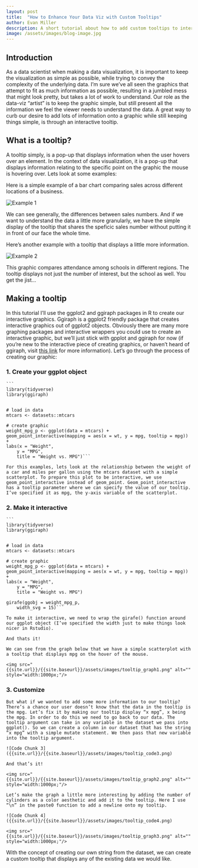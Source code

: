```yaml
---
layout: post
title:  "How to Enhance Your Data Viz with Custom Tooltips"
author: Evan Miller
description: A short tutorial about how to add custom tooltips to interactive graphics in R.
image: /assets/images/blog-image.jpg
---
```


## Introduction
As a data scientist when making a data visualization, it is important to keep the visualization as simple as possible, while trying to convey the complexity of the underlying data. I’m sure we’ve all seen the graphics that attempt to fit as much information as possible, resulting in a jumbled mess that might look pretty, but takes a lot of work to understand. Our role as the data-viz “artist” is to keep the graphic simple, but still present all the information we feel the viewer needs to understand the data. A great way to curb our desire to add lots of information onto a graphic while still keeping things simple, is through an interactive tooltip. 

## What is a tooltip?
A tooltip simply, is a pop-up that displays information when the user hovers over an element. In the context of data visualization, it is a pop-up that displays information relating to the specific point on the graphic the mouse is hovering over. Lets look at some examples:


Here is a simple example of a bar chart comparing sales across different locations of a business.

![Example 1]({{site.url}}/{{site.baseurl}}/assets/images/tooltip_ex2.png)

 We can see generally, the differences between sales numbers. And if we want to understand the data a little more granularly, we have the simple display of the tooltip that shares the speficic sales number without putting it in front of our face the whole time.

Here’s another example with a tooltip that displays a little more information. 

![Example 2]({{site.url}}/{{site.baseurl}}/assets/images/tooltip_ex1.png)

This graphic compares attendance among schools in different regions. The tooltip displays not just the number of interest, but the school as well. You get the jist…


## Making a tooltip

In this tutorial I’ll use the ggplot2 and ggiraph packages in R to create our interactive graphics. Ggiraph is a ggplot2 friendly package that creates interactive graphics out of ggplot2 objects. Obviously there are many more graphing packages and interactive wrappers you could use to create an interactive graphic, but we’ll just stick with gpplot and ggiraph for now (if you’re new to the interactive piece of creating graphics, or haven’t heard of ggiraph, visit [this link](https://www.ardata.fr/ggiraph-book/starting.html) for more information). Let’s go through the process of creating our graphic:

### 1. Create your ggplot object

    ```
    library(tidyverse)
    library(ggiraph)


    # load in data
    mtcars <- datasets::mtcars

    # create graphic
    weight_mpg_p <- ggplot(data = mtcars) +
    geom_point_interactive(mapping = aes(x = wt, y = mpg, tooltip = mpg)) +
    labs(x = "Weight",
        y = "MPG",
        title = "Weight vs. MPG")```

	For this examples, lets look at the relationship between the weight of a car and miles per gallon using the mtcars dataset with a simple scatterplot. To prepare this plot to be interactive, we use geom_point_interactive instead of geom_point. Geom_point_interactive has a tooltip parameter where we can specify the value of our tooltip. I’ve specified it as mpg, the y-axis variable of the scatterplot.

### 2. Make it interactive

    ```
    library(tidyverse)
    library(ggiraph)


    # load in data
    mtcars <- datasets::mtcars

    # create graphic
    weight_mpg_p <- ggplot(data = mtcars) +
    geom_point_interactive(mapping = aes(x = wt, y = mpg, tooltip = mpg)) +
    labs(x = "Weight",
        y = "MPG",
        title = "Weight vs. MPG")

    girafe(ggobj = weight_mpg_p,
        width_svg = 15)```

    To make it interactive, we need to wrap the girafe() function around our ggplot object (I’ve specified the width just to make things look nicer in Rstudio).
    
    And thats it!

    We can see from the graph below that we have a simple scatterplot with a tooltip that displays mpg on the hover of the mouse. 

    <img src="{{site.url}}/{{site.baseurl}}/assets/images/tooltip_graph1.png" alt="" style="width:1000px;"/>

### 3. Customize

    But what if we wanted to add some more information to our tooltip? There’s a chance our user doesn’t know that the data in the tooltip is the mpg. Let’s fix it by making our tooltip display “x mpg”, x being the mpg. In order to do this we need to go back to our data. The tooltip argument can take in any variable in the dataset we pass into ggplot(). So we can create a column in our dataset that has the string “x mpg” with a simple mutate statement. We then pass that new variable into the tooltip argument. 
    
    ![Code Chunk 3]({{site.url}}/{{site.baseurl}}/assets/images/tooltip_code3.png)
    
    And that’s it! 

    <img src="{{site.url}}/{{site.baseurl}}/assets/images/tooltip_graph2.png" alt="" style="width:1000px;"/>

    Let’s make the graph a little more interesting by adding the number of cylinders as a color aesthetic and add it to the tooltip. Here I use “\n” in the paste0 function to add a newline onto my tooltip. 

    ![Code Chunk 4]({{site.url}}/{{site.baseurl}}/assets/images/tooltip_code4.png)    

    <img src="{{site.url}}/{{site.baseurl}}/assets/images/tooltip_graph3.png" alt="" style="width:1000px;"/>


With the concept of creating our own string from the dataset, we can create a custom tooltip that displays any of the existing data we would like.
